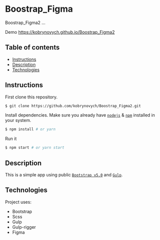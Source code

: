 # Boostrap_Figma

Boostrap_Figma2 ...

Demo
https://kobrynovych.github.io/Boostrap_Figma2

## Table of contents
* [Instructions](#Instructions)
* [Description](#Description)
* [Technologies](#Technologies)


## Instructions

First clone this repository.
```bash
$ git clone https://github.com/kobrynovych/Boostrap_Figma2.git
```

Install dependencies. Make sure you already have [`nodejs`](https://nodejs.org/en/) & [`npm`](https://www.npmjs.com/) installed in your system.
```bash
$ npm install # or yarn
```

Run it
```bash
$ npm start # or yarn start
```

## Description
This is a simple app using public [`Bootstrap v5.0`](https://getbootstrap.com/docs/5.0/getting-started/introduction/) and [`Gulp`](https://gulpjs.com/).

## Technologies
Project uses:
* Bootstrap
* Scss
* Gulp
* Gulp-rigger
* Figma